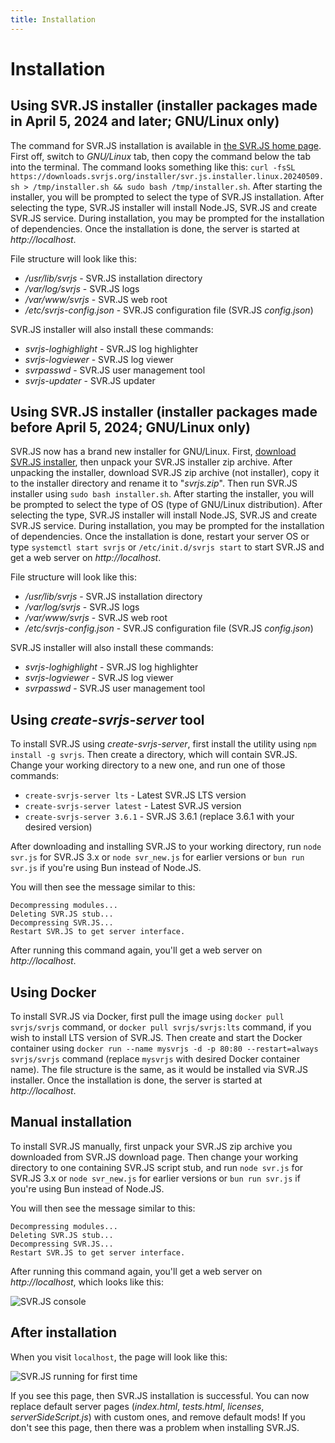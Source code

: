 ```yaml
---
title: Installation
---
```


# Installation

## Using SVR.JS installer (installer packages made in April 5, 2024 and later; GNU/Linux only)

The command for SVR.JS installation is available in [the SVR.JS home page](https://svrjs.org). First off, switch to _GNU/Linux_ tab, then copy the command below the tab into the terminal. The command looks something like this: `curl -fsSL https://downloads.svrjs.org/installer/svr.js.installer.linux.20240509.sh > /tmp/installer.sh && sudo bash /tmp/installer.sh`. After starting the installer, you will be prompted to select the type of SVR.JS installation. After selecting the type, SVR.JS installer will install Node.JS, SVR.JS and create SVR.JS service. During installation, you may be prompted for the installation of dependencies. Once the installation is done, the server is started at _http://localhost_.

File structure will look like this:

- _/usr/lib/svrjs_ - SVR.JS installation directory
- _/var/log/svrjs_ - SVR.JS logs
- _/var/www/svrjs_ - SVR.JS web root
- _/etc/svrjs-config.json_ - SVR.JS configuration file (SVR.JS _config.json_)

SVR.JS installer will also install these commands:

- _svrjs-loghighlight_ - SVR.JS log highlighter
- _svrjs-logviewer_ - SVR.JS log viewer
- _svrpasswd_ - SVR.JS user management tool
- _svrjs-updater_ - SVR.JS updater

## Using SVR.JS installer (installer packages made before April 5, 2024; GNU/Linux only)

SVR.JS now has a brand new installer for GNU/Linux. First, [download SVR.JS installer](https://downloads.svrjs.org/installer), then unpack your SVR.JS installer zip archive. After unpacking the installer, download SVR.JS zip archive (not installer), copy it to the installer directory and rename it to "_svrjs.zip_". Then run SVR.JS installer using `sudo bash installer.sh`. After starting the installer, you will be prompted to select the type of OS (type of GNU/Linux distribution). After selecting the type, SVR.JS installer will install Node.JS, SVR.JS and create SVR.JS service. During installation, you may be prompted for the installation of dependencies. Once the installation is done, restart your server OS or type `systemctl start svrjs` or `/etc/init.d/svrjs start` to start SVR.JS and get a web server on _http://localhost_.

File structure will look like this:

- _/usr/lib/svrjs_ - SVR.JS installation directory
- _/var/log/svrjs_ - SVR.JS logs
- _/var/www/svrjs_ - SVR.JS web root
- _/etc/svrjs-config.json_ - SVR.JS configuration file (SVR.JS _config.json_)

SVR.JS installer will also install these commands:

- _svrjs-loghighlight_ - SVR.JS log highlighter
- _svrjs-logviewer_ - SVR.JS log viewer
- _svrpasswd_ - SVR.JS user management tool

## Using _create-svrjs-server_ tool

To install SVR.JS using _create-svrjs-server_, first install the utility using `npm install -g svrjs`. Then create a directory, which will contain SVR.JS. Change your working directory to a new one, and run one of those commands:

- `create-svrjs-server lts` - Latest SVR.JS LTS version
- `create-svrjs-server latest` - Latest SVR.JS version
- `create-svrjs-server 3.6.1` - SVR.JS 3.6.1 (replace 3.6.1 with your desired version)

After downloading and installing SVR.JS to your working directory, run `node svr.js` for SVR.JS 3.x or `node svr_new.js` for earlier versions or `bun run svr.js` if you're using Bun instead of Node.JS.

You will then see the message similar to this:

```
Decompressing modules...
Deleting SVR.JS stub...
Decompressing SVR.JS...
Restart SVR.JS to get server interface.
```

After running this command again, you'll get a web server on _http://localhost_.

## Using Docker

To install SVR.JS via Docker, first pull the image using `docker pull svrjs/svrjs` command, or `docker pull svrjs/svrjs:lts` command, if you wish to install LTS version of SVR.JS. Then create and start the Docker container using `docker run --name mysvrjs -d -p 80:80 --restart=always svrjs/svrjs` command (replace `mysvrjs` with desired Docker container name). The file structure is the same, as it would be installed via SVR.JS installer. Once the installation is done, the server is started at _http://localhost_.

## Manual installation

To install SVR.JS manually, first unpack your SVR.JS zip archive you downloaded from SVR.JS download page. Then change your working directory to one containing SVR.JS script stub, and run `node svr.js` for SVR.JS 3.x or `node svr_new.js` for earlier versions or `bun run svr.js` if you're using Bun instead of Node.JS.

You will then see the message similar to this:

```
Decompressing modules...
Deleting SVR.JS stub...
Decompressing SVR.JS...
Restart SVR.JS to get server interface.
```

After running this command again, you'll get a web server on _http://localhost_, which looks like this:

![SVR.JS console](/img/svrjs-console.png)

## After installation

When you visit `localhost`, the page will look like this:

![SVR.JS running for first time](/img/svrjs-firsttime.png)

If you see this page, then SVR.JS installation is successful. You can now replace default server pages (_index.html_, _tests.html_, _licenses_, _serverSideScript.js_) with custom ones, and remove default mods! If you don't see this page, then there was a problem when installing SVR.JS.
